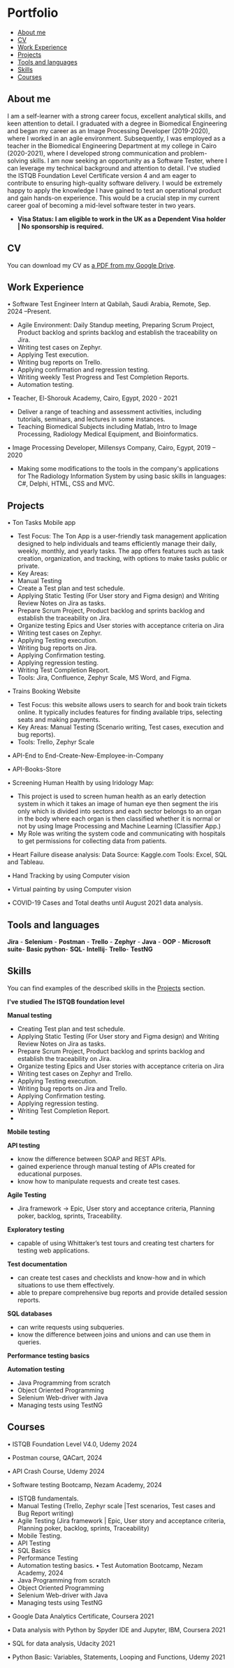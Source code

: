 # Portfolio
- [About me](#about-me)
- [CV](#cv)
- [Work Experience](#work-experience)
- [Projects](#projects)
- [Tools and languages](#tools-and-languages)
- [Skills](#skills)
- [Courses](#courses)



## About me

I am a self-learner with a strong career focus, excellent analytical skills, and keen attention to detail. I graduated with a degree in Biomedical Engineering and began my career as an Image Processing Developer (2019-2020), where I worked in an agile environment. Subsequently, I was employed as a teacher in the Biomedical Engineering Department at my college in Cairo (2020-2021), where I developed strong communication and problem-solving skills.
I am now seeking an opportunity as a Software Tester, where I can leverage my technical background and attention to detail. I've studied the ISTQB Foundation Level Certificate version 4 and am eager to contribute to ensuring high-quality software delivery.
I would be extremely happy to apply the knowledge I have gained to test an operational product and gain hands-on experience. This would be a crucial step in my current career goal of becoming a mid-level software tester in two years.
* __Visa Status: I am eligible to work in the UK as a Dependent Visa holder | No sponsorship is required.__



## CV
You can download my CV as [a PDF from my Google Drive](https://drive.google.com/file/d/1sm54cDI3C1APqveKgPn7hjbVkEIdv33y/view?usp=sharing).

## Work Experience
•	Software Test Engineer Intern at Qabilah, Saudi Arabia, Remote, Sep. 2024 –Present.
-	Agile Environment: Daily Standup meeting, Preparing Scrum Project, Product backlog and sprints backlog and establish the traceability on Jira.
-	Writing test cases on Zephyr.
-	Applying Test execution.
-	Writing bug reports on Trello.
- Applying confirmation and regression testing. 
-	Writing weekly Test Progress and Test Completion Reports.
-	Automation testing.

•	Teacher, El-Shorouk Academy, Cairo, Egypt, 2020 - 2021
-	Deliver a range of teaching and assessment activities, including tutorials, seminars, and lectures in some instances.
-	Teaching Biomedical Subjects including Matlab, Intro to Image Processing, Radiology Medical Equipment, and Bioinformatics.

•	Image Processing Developer, Millensys Company, Cairo, Egypt, 2019 – 2020
-	Making some modifications to the tools in the company's applications for The Radiology Information System by using basic skills in languages: C#, Delphi, HTML, CSS and MVC.

## Projects

•	Ton Tasks Mobile app
-	Test Focus: The Ton App is a user-friendly task management application designed to help individuals and teams efficiently manage their daily, weekly, monthly, and yearly tasks. The app offers features such as task creation, organization, and tracking, with options to make tasks public or private.
-	Key Areas: 
-	Manual Testing
-	Create a Test plan and test schedule.
-	Applying Static Testing (For User story and Figma design) and Writing Review Notes on Jira as tasks.
-	Prepare Scrum Project, Product backlog and sprints backlog and establish the traceability on Jira.
-	Organize testing Epics and User stories with acceptance criteria on Jira
-	Writing test cases on Zephyr.
-	Applying Testing execution.
-	Writing bug reports on Jira.
-	Applying Confirmation testing. 
-	Applying regression testing.  
-	Writing Test Completion Report. 
-	Tools:  Jira, Confluence, Zephyr Scale, MS Word, and Figma.

•	Trains Booking Website
-	Test Focus: this website allows users to search for and book train tickets online. It typically includes features for finding available trips, selecting seats and making payments.
-	Key Areas: Manual Testing (Scenario writing, Test cases, execution and bug reports).
-	Tools: Trello, Zephyr Scale
	
• API-End to End-Create-New-Employee-in-Company
  
• API-Books-Store
  
•	Screening Human Health by using Iridology Map:
- This project is used to screen human health as an early detection system in which it takes an image of human eye then segment the iris only which is divided into sectors and each sector belongs to an organ in the body where each organ is then classified whether it is normal or not by using Image Processing and Machine Learning (Classifier App.)
-	My Role was writing the system code and communicating with hospitals to get permissions for collecting data from patients.
  
•	Heart Failure disease analysis:	Data Source: Kaggle.com	Tools: Excel, SQL and Tableau.

•	Hand Tracking by using Computer vision

•	Virtual painting by using Computer vision

•	COVID-19 Cases and Total deaths until August 2021 data analysis.

## Tools and languages
__Jira__ - __Selenium__ - __Postman__ - __Trello__ - __Zephyr__ - __Java__ - __OOP__ - __Microsoft suite__- __Basic python__- __SQL__- __Intellij__- __Trello__- __TestNG__

## Skills

You can find examples of the described skills in the [Projects](#Projects) section.

__I've studied The ISTQB foundation level__

__Manual testing__

* Creating Test plan and test schedule.
* Applying Static Testing (For User story and Figma design) and Writing Review Notes on Jira as tasks.
*	Prepare Scrum Project, Product backlog and sprints backlog and establish the traceability on Jira.
*	Organize testing Epics and User stories with acceptance criteria on Jira
*	Writing test cases on Zephyr and Trello.
*	Applying Testing execution.
*	Writing bug reports on Jira and Trello.
*	Applying Confirmation testing. 
*	Applying regression testing.  
*	Writing Test Completion Report.
*	
__Mobile testing__

__API testing__
  * know the difference between SOAP and REST APIs.
  * gained experience through manual testing of APIs created for educational purposes.
  * know how to manipulate requests and create test cases.
    
__Agile Testing__
* Jira framework -> Epic, User story and acceptance criteria, Planning poker, backlog, sprints, Traceability.

__Exploratory testing__
  * capable of using Whittaker’s test tours and creating test charters for testing web applications.

__Test documentation__
  * can create test cases and checklists and know-how and in which situations to use them effectively.
  * able to prepare comprehensive bug reports and provide detailed session reports.

__SQL databases__
  * can write requests using subqueries.
  * know the difference between joins and unions and can use them in queries.

__Performance testing basics__

__Automation testing__
*	Java Programming from scratch
*	Object Oriented Programming
*	Selenium Web-driver with Java
*	Managing tests using TestNG




## Courses
• ISTQB Foundation Level V4.0, Udemy 2024

• Postman course, QACart, 2024

• API Crash Course, Udemy 2024

• Software testing Bootcamp, Nezam Academy, 2024
-	ISTQB fundamentals.
-	Manual Testing (Trello, Zephyr scale |Test scenarios, Test cases and Bug Report writing)
-	Agile Testing (Jira framework | Epic, User story and acceptance criteria, Planning poker, backlog, sprints, Traceability)
-	Mobile Testing.
-	API Testing
-	SQL Basics
-	Performance Testing
-	Automation testing basics.
•	Test Automation Bootcamp, Nezam Academy, 2024
-	Java Programming from scratch
-	Object Oriented Programming
-	Selenium Web-driver with Java
-	Managing tests using TestNG
  
• Google Data Analytics Certificate, Coursera 2021
  
• Data analysis with Python by Spyder IDE and Jupyter, IBM, Coursera 2021
  
• SQL for data analysis, Udacity 2021
  
•	Python Basic: Variables, Statements, Looping and Functions, Udemy 2021





